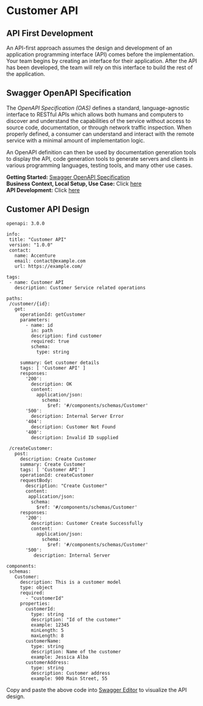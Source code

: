 # Customer API

## API First Development
An API-first approach assumes the design and development of an application programming interface (API) comes before the implementation. Your team begins by creating an interface for their application. After the API has been developed, the team will rely on this interface to build the rest of the application.

## Swagger OpenAPI Specification
The *OpenAPI Specification (OAS)* defines a standard, language-agnostic interface to RESTful APIs which allows both humans and computers to discover and understand the capabilities of the service without access to source code, documentation, or through network traffic inspection. When properly defined, a consumer can understand and interact with the remote service with a minimal amount of implementation logic.

An OpenAPI definition can then be used by documentation generation tools to display the API, code generation tools to generate servers and clients in various programming languages, testing tools, and many other use cases.

**Getting Started:** [Swagger OpenAPI Specification](https://swagger.io/specification/)
<br/>
**Business Context, Local Setup, Use Case:** Click [here](https://github.com/acc-trainings/customer-api)
<br/>
**API Development:** Click [here](https://github.com/acc-trainings/customer-api/tree/2.spring-api-development) 

## Customer API Design

 ```
openapi: 3.0.0

info:
  title: "Customer API"
  version: "1.0.0"
  contact:
    name: Accenture
    email: contact@example.com
    url: https://example.com/

tags:
  - name: Customer API
    description: Customer Service related operations
    
paths:
  /customer/{id}:
    get:
      operationId: getCustomer
      parameters:
        - name: id
          in: path
          description: find customer
          required: true
          schema: 
            type: string
          
      summary: Get customer details
      tags: [ 'Customer API' ]
      responses:
        '200':
          description: OK
          content:
            application/json:
              schema:
                $ref: '#/components/schemas/Customer'
        '500':
          description: Internal Server Error
        '404':
          description: Customer Not Found
        '400':
          description: Invalid ID supplied
          
  /createCustomer:
    post:
      description: Create Customer
      summary: Create Customer
      tags: [ 'Customer API' ]
      operationId: createCustomer
      requestBody:
        description: "Create Customer"
        content:
         application/json:
          schema:
            $ref: '#/components/schemas/Customer'   
      responses:
        '200':
          description: Customer Create Successfully
          content:
            application/json:
              schema:
                $ref: '#/components/schemas/Customer'
        '500':
           description: Internal Server       

components:
  schemas:
    Customer:
      description: This is a customer model
      type: object
      required:
        - "customerId"
      properties:
        customerId:
          type: string
          description: "Id of the customer"
          example: 12345
          minLength: 5
          maxLength: 8
        customerName:
          type: string
          description: Name of the customer
          example: Jessica Alba
        customerAddress:
          type: string
          description: Customer address
          example: 900 Main Street, 55 

```

Copy and paste the above code into [Swagger Editor](https://editor.swagger.io/) to visualize the API design. 
